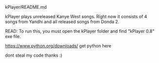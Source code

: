 kPlayer/README.md

kPlayer plays unreleased Kanye West songs.
Right now it consists of 4 songs from Yandhi and all released songs from Donda 2.

READ: To run this, you must open the kPlayer folder and find "kPlayer 0.8" exe file.

https://www.python.org/downloads/ get python here

dont steal my code thanks :)
